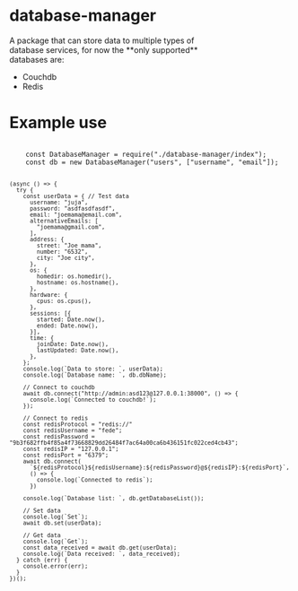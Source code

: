 # database-manager
<p>A package that can store data to multiple types of </br>
database services, for now the **only supported** </br>
databases are:</br>
<ul>
  <li>Couchdb</li>
  <li>Redis</li>
</ul>
</p>

# Example use

<code>
    const DatabaseManager = require("./database-manager/index");
    const db = new DatabaseManager("users", ["username", "email"]);

    (async () => {
      try {
        const userData = { // Test data
          username: "juja",
          password: "asdfasdfasdf",
          email: "joemama@email.com",
          alternativeEmails: [
            "joemama@gmail.com",
          ],
          address: {
            street: "Joe mama",
            number: "6532",
            city: "Joe city",
          },
          os: {
            homedir: os.homedir(),
            hostname: os.hostname(),
          },
          hardware: {
            cpus: os.cpus(),
          },
          sessions: [{
            started: Date.now(),
            ended: Date.now(),
          }],
          time: {
            joinDate: Date.now(),
            lastUpdated: Date.now(),
          },
        };
        console.log(`Data to store: `, userData);
        console.log(`Database name: `, db.dbName);

        // Connect to couchdb
        await db.connect("http://admin:asd123@127.0.0.1:38000", () => {
          console.log(`Connected to couchdb!`);
        });

        // Connect to redis
        const redisProtocol = "redis://"
        const redisUsername = "fede";
        const redisPassword = "9b3f682ffb4f85a4f73668829dd26484f7ac64a00ca6b436151fc022ced4cb43";
        const redisIP = "127.0.0.1";
        const redisPort = "6379";
        await db.connect(
          `${redisProtocol}${redisUsername}:${redisPassword}@${redisIP}:${redisPort}`,
          () => {
            console.log(`Connected to redis`);
          })

        console.log(`Database list: `, db.getDatabaseList());

        // Set data
        console.log(`Set`);
        await db.set(userData);

        // Get data
        console.log(`Get`);
        const data_received = await db.get(userData);
        console.log(`Data received: `, data_received);
      } catch (err) {
        console.error(err);
      }
    })();
</code>
